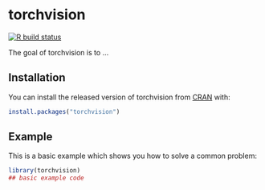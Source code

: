 
# torchvision

<!-- badges: start -->
[![R build status](https://github.com/mlverse/torchvision/workflows/R-CMD-check/badge.svg)](https://github.com/mlverse/torchvision/actions)
<!-- badges: end -->

The goal of torchvision is to ...

## Installation

You can install the released version of torchvision from [CRAN](https://CRAN.R-project.org) with:

``` r
install.packages("torchvision")
```

## Example

This is a basic example which shows you how to solve a common problem:

``` r
library(torchvision)
## basic example code
```

